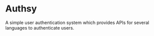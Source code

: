# Authsy

A simple user authentication system which provides APIs for several languages to authenticate users.